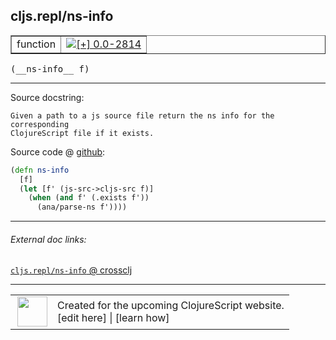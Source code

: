 ## cljs.repl/ns-info



 <table border="1">
<tr>
<td>function</td>
<td><a href="https://github.com/cljsinfo/cljs-api-docs/tree/0.0-2814"><img valign="middle" alt="[+] 0.0-2814" title="Added in 0.0-2814" src="https://img.shields.io/badge/+-0.0--2814-lightgrey.svg"></a> </td>
</tr>
</table>


 <samp>
(__ns-info__ f)<br>
</samp>

---





Source docstring:

```
Given a path to a js source file return the ns info for the corresponding
ClojureScript file if it exists.
```


Source code @ [github](https://github.com/clojure/clojurescript/blob/r1.7.189/src/main/clojure/cljs/repl.cljc#L243-L249):

```clj
(defn ns-info
  [f]
  (let [f' (js-src->cljs-src f)]
    (when (and f' (.exists f'))
      (ana/parse-ns f'))))
```

<!--
Repo - tag - source tree - lines:

 <pre>
clojurescript @ r1.7.189
└── src
    └── main
        └── clojure
            └── cljs
                └── <ins>[repl.cljc:243-249](https://github.com/clojure/clojurescript/blob/r1.7.189/src/main/clojure/cljs/repl.cljc#L243-L249)</ins>
</pre>

-->

---



###### External doc links:

[`cljs.repl/ns-info` @ crossclj](http://crossclj.info/fun/cljs.repl/ns-info.html)<br>

---

 <table>
<tr><td>
<img valign="middle" align="right" width="48px" src="http://i.imgur.com/Hi20huC.png">
</td><td>
Created for the upcoming ClojureScript website.<br>
[edit here] | [learn how]
</td></tr></table>

[edit here]:https://github.com/cljsinfo/cljs-api-docs/blob/master/cljsdoc/cljs.repl/ns-info.cljsdoc
[learn how]:https://github.com/cljsinfo/cljs-api-docs/wiki/cljsdoc-files

<!--

This information was too distracting to show to readers, but I'll leave it
commented here since it is helpful to:

- pretty-print the data used to generate this document
- and show how to retrieve that data



The API data for this symbol:

```clj
{:ns "cljs.repl",
 :name "ns-info",
 :signature ["[f]"],
 :history [["+" "0.0-2814"]],
 :type "function",
 :full-name-encode "cljs.repl/ns-info",
 :source {:code "(defn ns-info\n  [f]\n  (let [f' (js-src->cljs-src f)]\n    (when (and f' (.exists f'))\n      (ana/parse-ns f'))))",
          :title "Source code",
          :repo "clojurescript",
          :tag "r1.7.189",
          :filename "src/main/clojure/cljs/repl.cljc",
          :lines [243 249]},
 :full-name "cljs.repl/ns-info",
 :docstring "Given a path to a js source file return the ns info for the corresponding\nClojureScript file if it exists."}

```

Retrieve the API data for this symbol:

```clj
;; from Clojure REPL
(require '[clojure.edn :as edn])
(-> (slurp "https://raw.githubusercontent.com/cljsinfo/cljs-api-docs/catalog/cljs-api.edn")
    (edn/read-string)
    (get-in [:symbols "cljs.repl/ns-info"]))
```

-->
